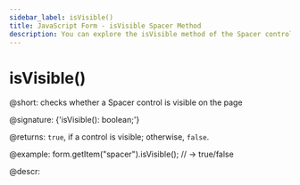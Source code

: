 ```yaml
---
sidebar_label: isVisible()
title: JavaScript Form - isVisible Spacer Method 
description: You can explore the isVisible method of the Spacer control of Form in the documentation of the DHTMLX JavaScript UI library. Browse developer guides and API reference, try out code examples and live demos, and download a free 30-day evaluation version of DHTMLX Suite 7.
---
```


# isVisible()

@short: checks whether a Spacer control is visible on the page

@signature: {'isVisible(): boolean;'}

@returns:
`true`, if a control is visible; otherwise, `false`.

@example:
form.getItem("spacer").isVisible(); // -> true/false

@descr:
